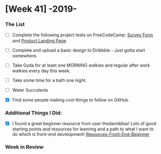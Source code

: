 # [Week 41] -2019-

### The List
- [ ] Complete the following project tests on FreeCodeCamp: [Survey Form](https://learn.freecodecamp.org/responsive-web-design/responsive-web-design-projects/build-a-survey-form) and [Product Landing Page](https://learn.freecodecamp.org/responsive-web-design/responsive-web-design-projects/build-a-product-landing-page)
- [ ] Complete and upload a basic design to Dribbble - Just gotta start somewhere.
- [ ] Take Gyda for at least one MORNING walkies and regular after work walkies every day this week.
- [ ] Take some time for a bath one night.
- [ ] Water Succulents
- [x] Find some people making cool things to follow on GitHub.


### Additional Things I Did:
- [x] I found a great beginner resource from user thedaviddias! Lots of good starting points and resources for leanring and a path to what I want to do which is front-end development! [Resources-Front-End-Beginner](https://github.com/thedaviddias/Resources-Front-End-Beginner)

### Week in Review
